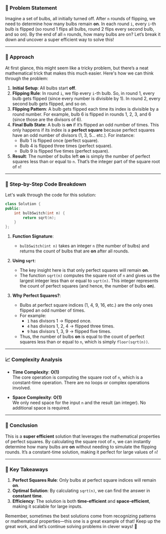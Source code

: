 ### 🚀 Problem Statement

Imagine a set of bulbs, all initially turned off. After `n` rounds of flipping, we need to determine how many bulbs remain **on**. In each round `i`, every `i`-th bulb is flipped (so round 1 flips all bulbs, round 2 flips every second bulb, and so on). By the end of all `n` rounds, how many bulbs are on? Let’s break it down and uncover a super efficient way to solve this!

---

### 🧠 Approach

At first glance, this might seem like a tricky problem, but there’s a neat mathematical trick that makes this much easier. Here's how we can think through the problem:

1. **Initial Setup**: All bulbs start **off**.
2. **Flipping Rule**: In round `i`, we flip every `i`-th bulb. So, in round 1, every bulb gets flipped (since every number is divisible by 1). In round 2, every second bulb gets flipped, and so on.
3. **Flipping Pattern**: A bulb gets flipped each time its index is divisible by a round number. For example, bulb 6 is flipped in rounds 1, 2, 3, and 6 (since those are the divisors of 6).
4. **Final Bulb State**: A bulb is **on** if it’s flipped an odd number of times. This only happens if its index is a **perfect square** because perfect squares have an odd number of divisors (1, 3, 5... etc.). For instance:
   - Bulb 1 is flipped once (perfect square).
   - Bulb 4 is flipped three times (perfect square).
   - Bulb 9 is flipped five times (perfect square).
5. **Result**: The number of bulbs left **on** is simply the number of perfect squares less than or equal to `n`. That’s the integer part of the square root of `n`!

---

### 🔨 Step-by-Step Code Breakdown

Let's walk through the code for this solution:

```cpp
class Solution {
public:
    int bulbSwitch(int n) {
        return sqrt(n);
    }
};
```

1. **Function Signature**:
   - `bulbSwitch(int n)` takes an integer `n` (the number of bulbs) and returns the count of bulbs that are **on** after all rounds.

2. **Using `sqrt`**:
   - The key insight here is that only perfect squares will remain **on**.
   - The function `sqrt(n)` computes the square root of `n` and gives us the largest integer less than or equal to `sqrt(n)`. This integer represents the count of perfect squares (and hence, the number of bulbs **on**).

3. **Why Perfect Squares?**:
   - Bulbs at perfect square indices (1, 4, 9, 16, etc.) are the only ones flipped an odd number of times.
   - For example:
     - `1` has divisors 1 → flipped once.
     - `4` has divisors 1, 2, 4 → flipped three times.
     - `9` has divisors 1, 3, 9 → flipped five times.
   - Thus, the number of bulbs **on** is equal to the count of perfect squares less than or equal to `n`, which is simply `floor(sqrt(n))`.

---

### 📈 Complexity Analysis

- **Time Complexity**: **O(1)**  
  The core operation is computing the square root of `n`, which is a constant-time operation. There are no loops or complex operations involved.

- **Space Complexity**: **O(1)**  
  We only need space for the input `n` and the result (an integer). No additional space is required.

---

### 🏁 Conclusion

This is a **super efficient** solution that leverages the mathematical properties of perfect squares. By calculating the square root of `n`, we can instantly determine how many bulbs are **on** without needing to simulate the flipping rounds. It’s a constant-time solution, making it perfect for large values of `n`!

---

### 🔑 Key Takeaways

1. **Perfect Squares Rule**: Only bulbs at perfect square indices will remain **on**.
2. **Optimal Solution**: By calculating `sqrt(n)`, we can find the answer in **constant time**.
3. **Efficiency**: The solution is both **time-efficient** and **space-efficient**, making it scalable for large inputs.

Remember, sometimes the best solutions come from recognizing patterns or mathematical properties—this one is a great example of that! Keep up the great work, and let’s continue solving problems in clever ways! 🎉